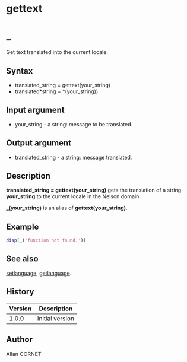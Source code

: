 # gettext

# \_

Get text translated into the current locale.

## Syntax

- translated_string = gettext(your_string)
- translated*string = *(your_string))

## Input argument

- your_string - a string: message to be translated.

## Output argument

- translated_string - a string: message translated.

## Description

  <p><b>translated_string = gettext(your_string)</b> gets the translation of a string <b>your_string</b> to the current locale in the Nelson domain.</p>
  <p><b>_(your_string)</b> is an alias of <b>gettext(your_string)</b>.</p>

## Example

```matlab
disp(_('function not found.'))
```

## See also

[setlanguage](../localization/setlanguage.md), [getlanguage](../localization/getlanguage.md).

## History

| Version | Description     |
| ------- | --------------- |
| 1.0.0   | initial version |

## Author

Allan CORNET
